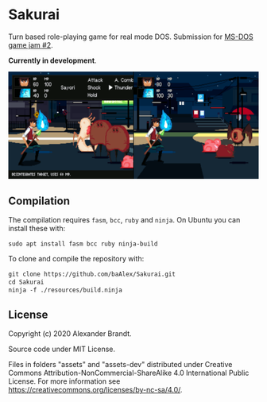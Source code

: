 
Sakurai
=======

Turn based role-playing game for real mode DOS.
Submission for [MS-DOS game jam #2](https://itch.io/jam/dos-game-jam-2).

**Currently in development**.

![](https://raw.githubusercontent.com/baAlex/Sakurai/master/resources/media/banner-gameplay.png)


Compilation
-----------
The compilation requires `fasm`, `bcc`, `ruby` and `ninja`.
On Ubuntu you can install these with:
```
sudo apt install fasm bcc ruby ninja-build
```

To clone and compile the repository with:
```
git clone https://github.com/baAlex/Sakurai.git
cd Sakurai
ninja -f ./resources/build.ninja
```


License
-------
Copyright (c) 2020 Alexander Brandt.

Source code under MIT License.

Files in folders "assets" and "assets-dev" distributed under Creative Commons Attribution-NonCommercial-ShareAlike 4.0 International Public License. For more information see https://creativecommons.org/licenses/by-nc-sa/4.0/.
